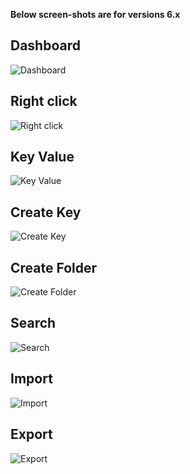 **Below screen-shots are for versions 6.x**

Dashboard
--------
![Dashboard](https://image.ibb.co/ebv8uQ/dashoboard.png "Dashboard")

Right click
--------
![Right click](https://image.ibb.co/hAQV8k/right_click.png "Right click")

Key Value
--------
![Key Value](https://image.ibb.co/ipwgEQ/key_value.png "Key Value")

Create Key
--------
![Create Key](https://image.ibb.co/mkYuZQ/create_file.png "Create Key")

Create Folder
--------
![Create Folder](https://image.ibb.co/icMEZQ/create_folder.png "Create Folder")

Search 
-------
![Search](https://image.ibb.co/exfV8k/search.png "Search")

Import 
-------
![Import](https://image.ibb.co/enQxok/import.png "Import")

Export
-------
![Export](https://image.ibb.co/czcA8k/export.png "Export")
